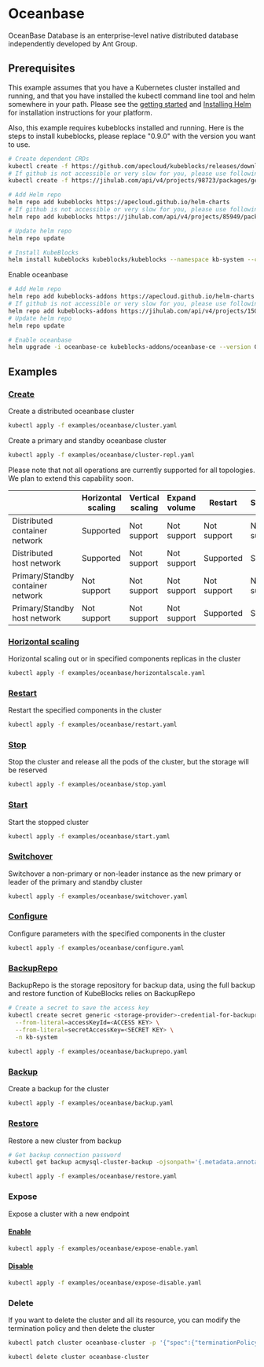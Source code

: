 # Oceanbase

OceanBase Database is an enterprise-level native distributed database independently developed by Ant Group.

## Prerequisites

This example assumes that you have a Kubernetes cluster installed and running, and that you have installed the kubectl command line tool and helm somewhere in your path. Please see the [getting started](https://kubernetes.io/docs/setup/)  and [Installing Helm](https://helm.sh/docs/intro/install/) for installation instructions for your platform.

Also, this example requires kubeblocks installed and running. Here is the steps to install kubeblocks, please replace "0.9.0" with the version you want to use.
```bash
# Create dependent CRDs
kubectl create -f https://github.com/apecloud/kubeblocks/releases/download/v0.9.0/kubeblocks_crds.yaml
# If github is not accessible or very slow for you, please use following command instead
kubectl create -f https://jihulab.com/api/v4/projects/98723/packages/generic/kubeblocks/v0.9.0/kubeblocks_crds.yaml

# Add Helm repo 
helm repo add kubeblocks https://apecloud.github.io/helm-charts
# If github is not accessible or very slow for you, please use following repo instead
helm repo add kubeblocks https://jihulab.com/api/v4/projects/85949/packages/helm/stable

# Update helm repo
helm repo update

# Install KubeBlocks
helm install kubeblocks kubeblocks/kubeblocks --namespace kb-system --create-namespace --version="0.9.0"
```
Enable oceanbase
```bash
# Add Helm repo 
helm repo add kubeblocks-addons https://apecloud.github.io/helm-charts
# If github is not accessible or very slow for you, please use following repo instead
helm repo add kubeblocks-addons https://jihulab.com/api/v4/projects/150246/packages/helm/stable
# Update helm repo
helm repo update

# Enable oceanbase 
helm upgrade -i oceanbase-ce kubeblocks-addons/oceanbase-ce --version 0.9.0 -n kb-system  
``` 

## Examples

### [Create](./../../examples/oceanbase/cluster.yaml) 
Create a distributed oceanbase cluster
```bash
kubectl apply -f examples/oceanbase/cluster.yaml
```
Create a primary and standby oceanbase cluster 
```bash
kubectl apply -f examples/oceanbase/cluster-repl.yaml
```

Please note that not all operations are currently supported for all topologies. We plan to extend this capability soon.

|                                   | Horizontal<br/>scaling |  Vertical <br/>scaling | Expand<br/>volume | Restart | Stop/Start | Configure | Expose | Switchover | 
|-----------------------------------|------------------------|-----|--------------|---------|----------|---------|--------|----------|
| Distributed<br/>container network | Supported  | Not support | Not support  | Not support |Not support |Supported |Not support| N/A      |
| Distributed<br/>host network       | Supported | Not support | Not support  | Supported | Supported |Supported|Not support | N/A      |
| Primary/Standby<br/>container network | Not support | Not support | Not support  |Not support |Not support |Supported|Supported | Supported |
| Primary/Standby<br/>host network   | Not support   | Not support | Not support  |Supported | Supported |Supported|Supported | Supported |


### [Horizontal scaling](./../../examples/oceanbase/horizontalscale.yaml)
Horizontal scaling out or in specified components replicas in the cluster
```bash
kubectl apply -f examples/oceanbase/horizontalscale.yaml
```

### [Restart](./../../examples/oceanbase/restart.yaml)
Restart the specified components in the cluster
```bash
kubectl apply -f examples/oceanbase/restart.yaml
```

### [Stop](./../../examples/oceanbase/stop.yaml)
Stop the cluster and release all the pods of the cluster, but the storage will be reserved
```bash
kubectl apply -f examples/oceanbase/stop.yaml
```

### [Start](./../../examples/oceanbase/start.yaml)
Start the stopped cluster
```bash
kubectl apply -f examples/oceanbase/start.yaml
```

### [Switchover](./../../examples/oceanbase/switchover.yaml)
Switchover a non-primary or non-leader instance as the new primary or leader of the primary and standby cluster
```bash
kubectl apply -f examples/oceanbase/switchover.yaml
```

### [Configure](./../../examples/oceanbase/configure.yaml)
Configure parameters with the specified components in the cluster
```bash
kubectl apply -f examples/oceanbase/configure.yaml
```

### [BackupRepo](./../../examples/oceanbase/backuprepo.yaml)
BackupRepo is the storage repository for backup data, using the full backup and restore function of KubeBlocks relies on BackupRepo
```bash
# Create a secret to save the access key
kubectl create secret generic <storage-provider>-credential-for-backuprepo\
  --from-literal=accessKeyId=<ACCESS KEY> \
  --from-literal=secretAccessKey=<SECRET KEY> \
  -n kb-system 
  
kubectl apply -f examples/oceanbase/backuprepo.yaml
```

### [Backup](./../../examples/oceanbase/backup.yaml)
Create a backup for the cluster
```bash
kubectl apply -f examples/oceanbase/backup.yaml
```

### [Restore](./../../examples/oceanbase/restore.yaml)
Restore a new cluster from backup
```bash
# Get backup connection password
kubectl get backup acmysql-cluster-backup -ojsonpath='{.metadata.annotations.dataprotection\.kubeblocks\.io\/connection-password}' -n default

kubectl apply -f examples/oceanbase/restore.yaml
```

### Expose
Expose a cluster with a new endpoint
#### [Enable](./../../examples/oceanbase/expose-enable.yaml)
```bash
kubectl apply -f examples/oceanbase/expose-enable.yaml
```
#### [Disable](./../../examples/oceanbase/expose-disable.yaml)
```bash
kubectl apply -f examples/oceanbase/expose-disable.yaml
```

### Delete
If you want to delete the cluster and all its resource, you can modify the termination policy and then delete the cluster
```bash
kubectl patch cluster oceanbase-cluster -p '{"spec":{"terminationPolicy":"WipeOut"}}' --type="merge"

kubectl delete cluster oceanbase-cluster
```
